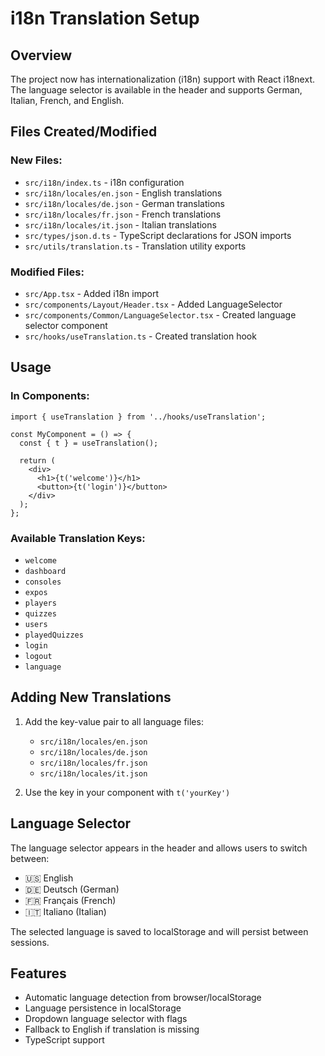# i18n Translation Setup

## Overview
The project now has internationalization (i18n) support with React i18next. The language selector is available in the header and supports German, Italian, French, and English.

## Files Created/Modified

### New Files:
- `src/i18n/index.ts` - i18n configuration
- `src/i18n/locales/en.json` - English translations
- `src/i18n/locales/de.json` - German translations
- `src/i18n/locales/fr.json` - French translations
- `src/i18n/locales/it.json` - Italian translations
- `src/types/json.d.ts` - TypeScript declarations for JSON imports
- `src/utils/translation.ts` - Translation utility exports

### Modified Files:
- `src/App.tsx` - Added i18n import
- `src/components/Layout/Header.tsx` - Added LanguageSelector
- `src/components/Common/LanguageSelector.tsx` - Created language selector component
- `src/hooks/useTranslation.ts` - Created translation hook

## Usage

### In Components:
```tsx
import { useTranslation } from '../hooks/useTranslation';

const MyComponent = () => {
  const { t } = useTranslation();
  
  return (
    <div>
      <h1>{t('welcome')}</h1>
      <button>{t('login')}</button>
    </div>
  );
};
```

### Available Translation Keys:
- `welcome`
- `dashboard`
- `consoles`
- `expos`
- `players`
- `quizzes`
- `users`
- `playedQuizzes`
- `login`
- `logout`
- `language`

## Adding New Translations

1. Add the key-value pair to all language files:
   - `src/i18n/locales/en.json`
   - `src/i18n/locales/de.json`
   - `src/i18n/locales/fr.json`
   - `src/i18n/locales/it.json`

2. Use the key in your component with `t('yourKey')`

## Language Selector
The language selector appears in the header and allows users to switch between:
- 🇺🇸 English
- 🇩🇪 Deutsch (German)
- 🇫🇷 Français (French)
- 🇮🇹 Italiano (Italian)

The selected language is saved to localStorage and will persist between sessions.

## Features
- Automatic language detection from browser/localStorage
- Language persistence in localStorage
- Dropdown language selector with flags
- Fallback to English if translation is missing
- TypeScript support
